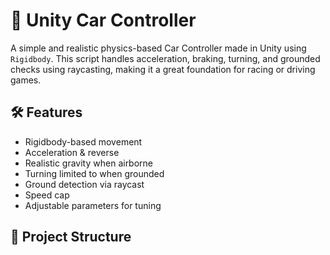 # 🚗 Unity Car Controller

A simple and realistic physics-based Car Controller made in Unity using `Rigidbody`. This script handles acceleration, braking, turning, and grounded checks using raycasting, making it a great foundation for racing or driving games.

## 🛠 Features

- Rigidbody-based movement
- Acceleration & reverse
- Realistic gravity when airborne
- Turning limited to when grounded
- Ground detection via raycast
- Speed cap
- Adjustable parameters for tuning

## 📂 Project Structure

